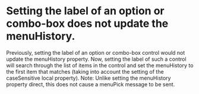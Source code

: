# Setting the label of an option or combo-box does not update the menuHistory.
Previously, setting the label of an option or combo-box control would not update the menuHistory property.
Now, setting the label of such a control will search through the list of items in the control and set the menuHistory to the first item that matches (taking into account the setting of the caseSensitive local property).
Note: Unlike setting the menuHistory property direct, this does not cause a menuPick message to be sent.
